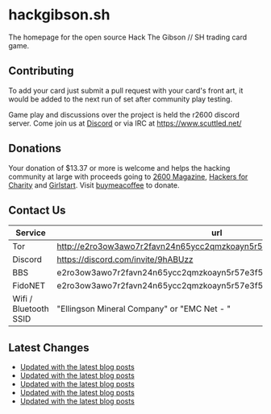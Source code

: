 # hackgibson.sh
The homepage for the open source Hack The Gibson // SH trading card game.


## Contributing

To add your card just submit a pull request with your card's front art, it would be added to the next run of set after community play testing.

Game play and discussions over the project is held the r2600 discord server. Come join us at [Discord](https://discord.com/invite/9hABUzz) or via IRC at https://www.scuttled.net/


## Donations

Your donation of $13.37 or more is welcome and helps the hacking community at large with proceeds going to [2600 Magazine](https://2600.com/), [Hackers for Charity](https://hackersforcharity.org) and [Girlstart](https://girlstart.org).  Visit [buymeacoffee](https://www.buymeacoffee.com/hackgibson.sh) to donate.


## Contact Us

Service | url
-|-
Tor | http://e2ro3ow3awo7r2favn24n65ycc2qmzkoayn5r57e3f56nvjwdcgg32ad.onion
Discord | https://discord.com/invite/9hABUzz
BBS | e2ro3ow3awo7r2favn24n65ycc2qmzkoayn5r57e3f56nvjwdcgg32ad.onion:23
FidoNET | e2ro3ow3awo7r2favn24n65ycc2qmzkoayn5r57e3f56nvjwdcgg32ad.onion:24554
Wifi / Bluetooth SSID | "Ellingson Mineral Company" or "EMC Net - <fidonet address>"

## Latest Changes
<!-- BLOG-POST-LIST:START -->
- [Updated with the latest blog posts](https://github.com/DFW2600/hackgibson.sh/commit/79202442d5c7d7d9434c1238932b620bd37c687c)
- [Updated with the latest blog posts](https://github.com/DFW2600/hackgibson.sh/commit/789cbef0c8ef422adb87a9d50dc83329afcdd3d5)
- [Updated with the latest blog posts](https://github.com/DFW2600/hackgibson.sh/commit/2e1ed1cf233943d35f57cffad02bc46686fdf27a)
- [Updated with the latest blog posts](https://github.com/DFW2600/hackgibson.sh/commit/987172d17948b1bf6bc7c55b002d3726c222c5c5)
- [Updated with the latest blog posts](https://github.com/DFW2600/hackgibson.sh/commit/79e1a88f99d8c83e95950f93335921fbd42d4d36)
<!-- BLOG-POST-LIST:END -->
